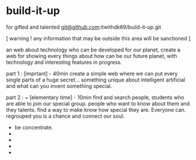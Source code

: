 # build-it-up
for gifted and talented
git@github.com:itwithdk69/build-it-up.git

[ warning ! any information that may be outside this area will be sanctioned ]

an web about technology who can be developed for our planet, create a web for showing every things about how can be our future planet, with technology and interesting features in progress. 

part 1 : [imprtant] - 40min
create a simple web where we can put every single parts of a huge secret... 
something unique about intelligent artificial and what can you invent something special.

part 2 : ~ [elementary time] - 10min 
find and search people, students who are able to join our special group. people who want to know about them and they talents. 
find a way to make know how special they are. Everyone can. regrouped you is a chance and connect our soul. 

+ be concentrate. 
+
+
+
+

